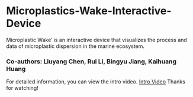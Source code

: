 # Microplastics-Wake-Interactive-Device
Microplastic Wake’ is an interactive device that visualizes the process and data of microplastic dispersion in the marine ecosystem.

### Co-authors: Liuyang Chen, Rui Li, Bingyu Jiang, Kaihuang Huang

For detailed information, you can view the intro video.
[Intro Video](https://media.ed.ac.uk/media/Microplastics%20Wake%20Intro%20Video/1_tjxs1ccf)
Thanks for watching!
